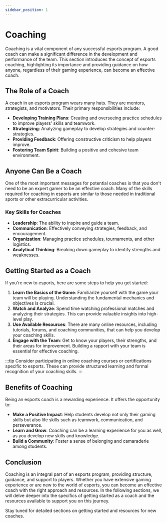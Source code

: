```yaml
---
sidebar_position: 1
---
```


# Coaching


Coaching is a vital component of any successful esports program. A good coach can make a significant difference in the development and performance of the team. This section introduces the concept of esports coaching, highlighting its importance and providing guidance on how anyone, regardless of their gaming experience, can become an effective coach.

## The Role of a Coach

A coach in an esports program wears many hats. They are mentors, strategists, and motivators. Their primary responsibilities include:

- **Developing Training Plans**: Creating and overseeing practice schedules to improve players' skills and teamwork.
- **Strategizing**: Analyzing gameplay to develop strategies and counter-strategies.
- **Providing Feedback**: Offering constructive criticism to help players improve.
- **Fostering Team Spirit**: Building a positive and cohesive team environment.

## Anyone Can Be a Coach

One of the most important messages for potential coaches is that you don't need to be an expert gamer to be an effective coach. Many of the skills required for coaching in esports are similar to those needed in traditional sports or other extracurricular activities.

### Key Skills for Coaches

- **Leadership**: The ability to inspire and guide a team.
- **Communication**: Effectively conveying strategies, feedback, and encouragement.
- **Organization**: Managing practice schedules, tournaments, and other logistics.
- **Analytical Thinking**: Breaking down gameplay to identify strengths and weaknesses.

## Getting Started as a Coach

If you're new to esports, here are some steps to help you get started:

1. **Learn the Basics of the Game**: Familiarize yourself with the game your team will be playing. Understanding the fundamental mechanics and objectives is crucial.
2. **Watch and Analyze**: Spend time watching professional matches and analyzing their strategies. This can provide valuable insights into high-level play.
3. **Use Available Resources**: There are many online resources, including tutorials, forums, and coaching communities, that can help you develop your coaching skills.
4. **Engage with the Team**: Get to know your players, their strengths, and their areas for improvement. Building a rapport with your team is essential for effective coaching.

:::tip
Consider participating in online coaching courses or certifications specific to esports. These can provide structured learning and formal recognition of your coaching skills.
:::

## Benefits of Coaching

Being an esports coach is a rewarding experience. It offers the opportunity to:

- **Make a Positive Impact**: Help students develop not only their gaming skills but also life skills such as teamwork, communication, and perseverance.
- **Learn and Grow**: Coaching can be a learning experience for you as well, as you develop new skills and knowledge.
- **Build a Community**: Foster a sense of belonging and camaraderie among students.

## Conclusion

Coaching is an integral part of an esports program, providing structure, guidance, and support to players. Whether you have extensive gaming experience or are new to the world of esports, you can become an effective coach with the right approach and resources. In the following sections, we will delve deeper into the specifics of getting started as a coach and the resources available to support you on this journey.

Stay tuned for detailed sections on getting started and resources for new coaches.